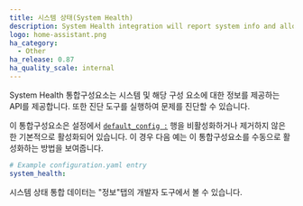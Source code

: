 ```yaml
---
title: 시스템 상태(System Health)
description: System Health integration will report system info and allow to run system diagnostics.
logo: home-assistant.png
ha_category:
  - Other
ha_release: 0.87
ha_quality_scale: internal
---
```


System Health 통합구성요소는 시스템 및 해당 구성 요소에 대한 정보를 제공하는 API를 제공합니다. 또한 진단 도구를 실행하여 문제를 진단할 수 있습니다.

이 통합구성요소은 설정에서 [`default_config :`](https://www.home-assistant.io/integrations/default_config/) 행을 비활성화하거나 제거하지 않은 한 기본적으로 활성화되어 있습니다. 이 경우 다음 예는 이 통합구성요소를 수동으로 활성화하는 방법을 보여줍니다.

```yaml
# Example configuration.yaml entry
system_health:
```

시스템 상태 통합 데이터는 "정보"탭의 개발자 도구에서 볼 수 있습니다.